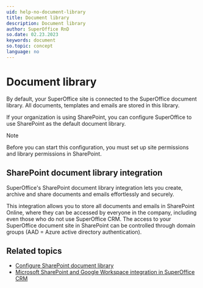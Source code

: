 ```yaml
---
uid: help-no-document-library
title: Document library
description: Document library
author: SuperOffice RnD
so.date: 02.23.2023
keywords: document
so.topic: concept
language: no
---
```


# Document library

By default, your SuperOffice site is connected to the SuperOffice document library. All documents, templates and emails are stored in this library.

If your organization is using SharePoint, you can configure SuperOffice to use SharePoint as the default document library.

> [!NOTE]
> Before you can start this configuration, you must set up site permissions and library permissions in SharePoint.

## SharePoint document library integration

SuperOffice's SharePoint document library integration lets you create, archive and share documents and emails effortlessly and securely.

This integration allows you to store all documents and emails in SharePoint Online, where they can be accessed by everyone in the company, including even those who do not use SuperOffice CRM. The access to your SuperOffice document site in SharePoint can be controlled through domain groups (AAD = Azure active directory authentication).

## Related topics

* [Configure SharePoint document library][1]
* [Microsoft SharePoint and Google Workspace integration in SuperOffice CRM][2]

<!-- Referenced links -->
[1]: change-to-sharepoint.md
[2]: ../../../../document/cloud/overview.md

<!-- Referenced images -->

